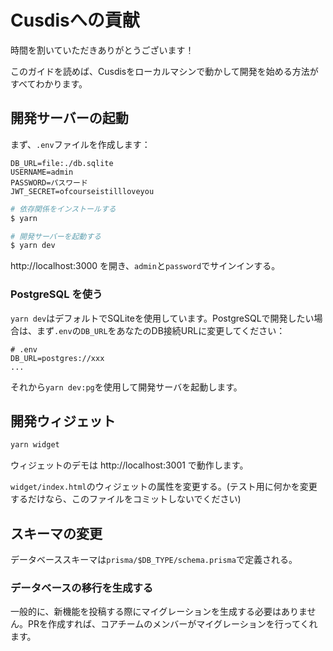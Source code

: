 # Cusdisへの貢献

時間を割いていただきありがとうございます！

このガイドを読めば、Cusdisをローカルマシンで動かして開発を始める方法がすべてわかります。

## 開発サーバーの起動

まず、`.env`ファイルを作成します：

```shell
DB_URL=file:./db.sqlite
USERNAME=admin
PASSWORD=パスワード
JWT_SECRET=ofcourseistillloveyou
```

```bash
# 依存関係をインストールする
$ yarn

# 開発サーバーを起動する
$ yarn dev
```

http://localhost:3000 を開き、`admin`と`password`でサインインする。

### PostgreSQL を使う

`yarn dev`はデフォルトでSQLiteを使用しています。PostgreSQLで開発したい場合は、まず`.env`の`DB_URL`をあなたのDB接続URLに変更してください：

```shell
# .env
DB_URL=postgres://xxx
...
```

それから`yarn dev:pg`を使用して開発サーバを起動します。

## 開発ウィジェット

```bash
yarn widget
```

ウィジェットのデモは http://localhost:3001 で動作します。

`widget/index.html`のウィジェットの属性を変更する。(テスト用に何かを変更するだけなら、このファイルをコミットしないでください)

## スキーマの変更

データベーススキーマは`prisma/$DB_TYPE/schema.prisma`で定義される。

### データベースの移行を生成する

一般的に、新機能を投稿する際にマイグレーションを生成する必要はありません。PRを作成すれば、コアチームのメンバーがマイグレーションを行ってくれます。